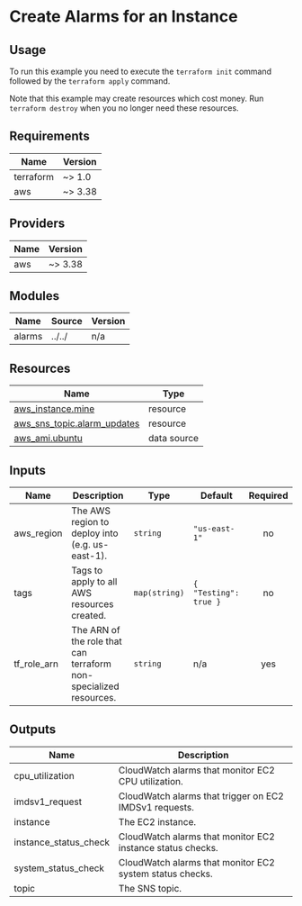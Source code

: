 # Create Alarms for an Instance #

## Usage ##

To run this example you need to execute the `terraform init` command
followed by the `terraform apply` command.

Note that this example may create resources which cost money. Run
`terraform destroy` when you no longer need these resources.

## Requirements ##

| Name | Version |
|------|---------|
| terraform | ~> 1.0 |
| aws | ~> 3.38 |

## Providers ##

| Name | Version |
|------|---------|
| aws | ~> 3.38 |

## Modules ##

| Name | Source | Version |
|------|--------|---------|
| alarms | ../../ | n/a |

## Resources ##

| Name | Type |
|------|------|
| [aws_instance.mine](https://registry.terraform.io/providers/hashicorp/aws/latest/docs/resources/instance) | resource |
| [aws_sns_topic.alarm_updates](https://registry.terraform.io/providers/hashicorp/aws/latest/docs/resources/sns_topic) | resource |
| [aws_ami.ubuntu](https://registry.terraform.io/providers/hashicorp/aws/latest/docs/data-sources/ami) | data source |

## Inputs ##

| Name | Description | Type | Default | Required |
|------|-------------|------|---------|:--------:|
| aws\_region | The AWS region to deploy into (e.g. us-east-1). | `string` | `"us-east-1"` | no |
| tags | Tags to apply to all AWS resources created. | `map(string)` | ```{ "Testing": true }``` | no |
| tf\_role\_arn | The ARN of the role that can terraform non-specialized resources. | `string` | n/a | yes |

## Outputs ##

| Name | Description |
|------|-------------|
| cpu\_utilization | CloudWatch alarms that monitor EC2 CPU utilization. |
| imdsv1_request | CloudWatch alarms that trigger on EC2 IMDSv1 requests. |
| instance | The EC2 instance. |
| instance\_status\_check | CloudWatch alarms that monitor EC2 instance status checks. |
| system\_status\_check | CloudWatch alarms that monitor EC2 system status checks. |
| topic | The SNS topic. |
